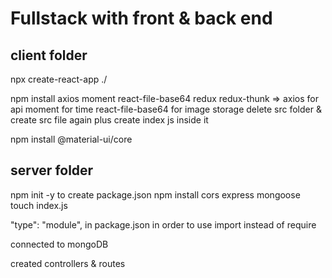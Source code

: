 # Fullstack with front & back end #


  ## client folder
npx create-react-app ./ 

npm install axios moment react-file-base64 redux redux-thunk  => axios for api  moment for time react-file-base64 for image storage 
delete src folder & create src file again plus create index js inside it

npm install @material-ui/core

  ## server folder
npm init -y  to create package.json
npm install cors express mongoose
touch index.js

 "type": "module", in package.json in order to use import instead of require

connected to mongoDB

created controllers & routes